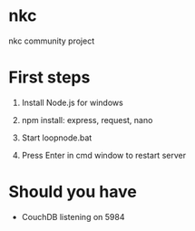 # nkc
nkc community project

# First steps
  1. Install Node.js for windows
  2. npm install: express, request, nano

  3. Start loopnode.bat
  4. Press Enter in cmd window to restart server

# Should you have
  - CouchDB listening on 5984
